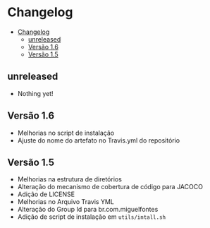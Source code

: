 # Changelog

<!-- TOC -->

- [Changelog](#changelog)
    - [unreleased](#unreleased)
    - [Versão 1.6](#vers%C3%A3o-16)
    - [Versão 1.5](#vers%C3%A3o-15)

<!-- /TOC -->

## unreleased

- Nothing yet!

## Versão 1.6

- Melhorias no script de instalação
- Ajuste do nome do artefato no Travis.yml do repositório

## Versão 1.5

- Melhorias na estrutura de diretórios
- Alteração do mecanismo de cobertura de código para JACOCO
- Adição de LICENSE
- Melhorias no Arquivo Travis YML
- Alteração do Group Id para br.com.miguelfontes
- Adição de script de instalação em `utils/intall.sh`